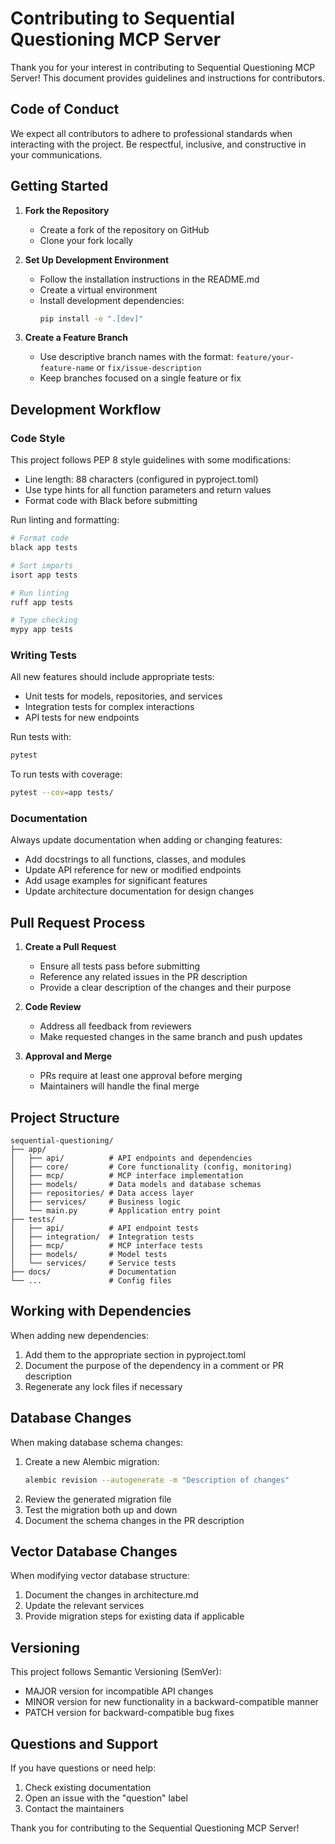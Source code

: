 # Contributing to Sequential Questioning MCP Server

Thank you for your interest in contributing to Sequential Questioning MCP Server! This document provides guidelines and instructions for contributors.

## Code of Conduct

We expect all contributors to adhere to professional standards when interacting with the project. Be respectful, inclusive, and constructive in your communications.

## Getting Started

1. **Fork the Repository**
   - Create a fork of the repository on GitHub
   - Clone your fork locally

2. **Set Up Development Environment**
   - Follow the installation instructions in the README.md
   - Create a virtual environment
   - Install development dependencies:
     ```bash
     pip install -e ".[dev]"
     ```

3. **Create a Feature Branch**
   - Use descriptive branch names with the format: `feature/your-feature-name` or `fix/issue-description`
   - Keep branches focused on a single feature or fix

## Development Workflow

### Code Style

This project follows PEP 8 style guidelines with some modifications:

- Line length: 88 characters (configured in pyproject.toml)
- Use type hints for all function parameters and return values
- Format code with Black before submitting

Run linting and formatting:

```bash
# Format code
black app tests

# Sort imports
isort app tests

# Run linting
ruff app tests

# Type checking
mypy app tests
```

### Writing Tests

All new features should include appropriate tests:

- Unit tests for models, repositories, and services
- Integration tests for complex interactions
- API tests for new endpoints

Run tests with:

```bash
pytest
```

To run tests with coverage:

```bash
pytest --cov=app tests/
```

### Documentation

Always update documentation when adding or changing features:

- Add docstrings to all functions, classes, and modules
- Update API reference for new or modified endpoints
- Add usage examples for significant features
- Update architecture documentation for design changes

## Pull Request Process

1. **Create a Pull Request**
   - Ensure all tests pass before submitting
   - Reference any related issues in the PR description
   - Provide a clear description of the changes and their purpose

2. **Code Review**
   - Address all feedback from reviewers
   - Make requested changes in the same branch and push updates

3. **Approval and Merge**
   - PRs require at least one approval before merging
   - Maintainers will handle the final merge

## Project Structure

```
sequential-questioning/
├── app/
│   ├── api/          # API endpoints and dependencies
│   ├── core/         # Core functionality (config, monitoring)
│   ├── mcp/          # MCP interface implementation
│   ├── models/       # Data models and database schemas
│   ├── repositories/ # Data access layer
│   ├── services/     # Business logic
│   └── main.py       # Application entry point
├── tests/
│   ├── api/          # API endpoint tests
│   ├── integration/  # Integration tests
│   ├── mcp/          # MCP interface tests
│   ├── models/       # Model tests
│   └── services/     # Service tests
├── docs/             # Documentation
└── ...               # Config files
```

## Working with Dependencies

When adding new dependencies:

1. Add them to the appropriate section in pyproject.toml
2. Document the purpose of the dependency in a comment or PR description
3. Regenerate any lock files if necessary

## Database Changes

When making database schema changes:

1. Create a new Alembic migration:
   ```bash
   alembic revision --autogenerate -m "Description of changes"
   ```
2. Review the generated migration file
3. Test the migration both up and down
4. Document the schema changes in the PR description

## Vector Database Changes

When modifying vector database structure:

1. Document the changes in architecture.md
2. Update the relevant services
3. Provide migration steps for existing data if applicable

## Versioning

This project follows Semantic Versioning (SemVer):

- MAJOR version for incompatible API changes
- MINOR version for new functionality in a backward-compatible manner
- PATCH version for backward-compatible bug fixes

## Questions and Support

If you have questions or need help:

1. Check existing documentation
2. Open an issue with the "question" label
3. Contact the maintainers

Thank you for contributing to the Sequential Questioning MCP Server! 